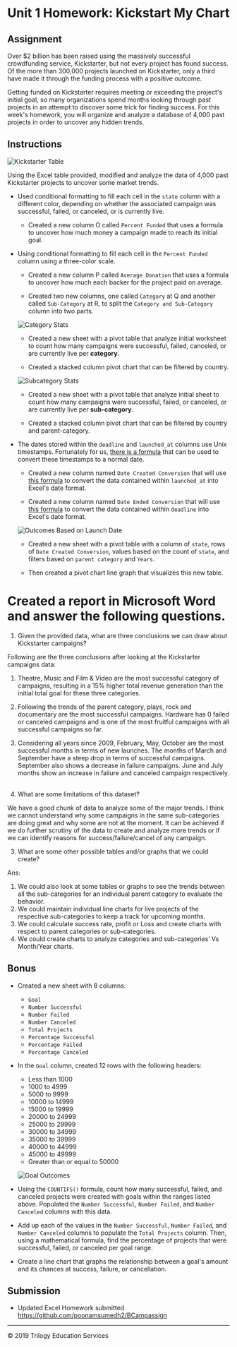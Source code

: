 # Unit 1 Homework: Kickstart My Chart

## Assignment

Over $2 billion has been raised using the massively successful crowdfunding service, Kickstarter, but not every project has found success. Of the more than 300,000 projects launched on Kickstarter, only a third have made it through the funding process with a positive outcome.

Getting funded on Kickstarter requires meeting or exceeding the project's initial goal, so many organizations spend months looking through past projects in an attempt to discover some trick for finding success. For this week's homework, you will organize and analyze a database of 4,000 past projects in order to uncover any hidden trends.

## Instructions

![Kickstarter Table](Images/FullTable.PNG)

Using the Excel table provided, modified and analyze the data of 4,000 past Kickstarter projects to uncover some market trends.

* Used conditional formatting to fill each cell in the `state` column with a different color, depending on whether the associated campaign was successful, failed, or canceled, or is currently live.

  * Created a new column O called `Percent Funded` that uses a formula to uncover how much money a campaign made to reach its initial goal.

* Using conditional formatting to fill each cell in the `Percent Funded` column using a three-color scale. 
  * Created a new column P called `Average Donation` that uses a formula to uncover how much each backer for the project paid on average.


  * Created two new columns, one called `Category` at Q and another called `Sub-Category` at R, to split the `Category and Sub-Category` column into two parts.

  ![Category Stats](Images/CategoryStats.PNG)

  * Created a new sheet with a pivot table that analyze initial worksheet to count how many campaigns were successful, failed, canceled, or are currently live per **category**.

  * Created a stacked column pivot chart that can be filtered by country.

  ![Subcategory Stats](Images/SubcategoryStats.PNG)

  * Created a new sheet with a pivot table that analyze initial sheet to count how many campaigns were successful, failed, or canceled, or are currently live per **sub-category**.

  * Created a stacked column pivot chart that can be filtered by country and parent-category.

* The dates stored within the `deadline` and `launched_at` columns use Unix timestamps. Fortunately for us, [there is a formula](http://spreadsheetpage.com/index.php/tip/converting_unix_timestamps/) that can be used to convert these timestamps to a normal date.

  * Created a new column named `Date Created Conversion` that will use [this formula](http://spreadsheetpage.com/index.php/tip/converting_unix_timestamps/) to convert the data contained within `launched_at` into Excel's date format.

  * Created a new column named `Date Ended Conversion` that will use [this formula](http://spreadsheetpage.com/index.php/tip/converting_unix_timestamps/) to convert the data contained within `deadline` into Excel's date format.

  ![Outcomes Based on Launch Date](Images/LaunchDateOutcomes.PNG)

  * Created a new sheet with a pivot table with a column of `state`, rows of `Date Created Conversion`, values based on the count of `state`, and filters based on `parent category` and `Years`.

  * Then created a pivot chart line graph that visualizes this new table.

# Created a report in Microsoft Word and answer the following questions.

1. Given the provided data, what are three conclusions we can draw about Kickstarter campaigns?

Following are the three conclusions after looking at the Kickstarter campaigns data:

1.	Theatre, Music and Film & Video are the most successful category of campaigns, resulting in a 15% higher total revenue generation than the initial total goal for these three categories.

2.	Following the trends of the parent category, plays, rock and documentary are the most successful campaigns. Hardware has 0 failed or canceled campaigns and is one of the most fruitful campaigns with all successful campaigns so far. 

3.	Considering all years since 2009, February, May, October are the most successful months in terms of new launches. The months of March and September have a steep drop in terms of successful campaigns. September also shows a decrease in failure campaigns.  June and July months show an increase in failure and canceled campaign respectively.
 

2. What are some limitations of this dataset?

We have a good chunk of data to analyze some of the major trends. I think we cannot understand why some campaigns in the same sub-categories are doing great and why some are not at the moment. It can be achieved if we do further scrutiny of the data to create and analyze more trends or if we can identify reasons for success/failure/cancel of any campaign.

3. What are some other possible tables and/or graphs that we could create?

Ans:
1.	We could also look at some tables or graphs to see the trends between all the sub-categories for an individual parent category to evaluate the behavior.
2.	We could maintain individual line charts for live projects of the respective sub-categories to keep a track for upcoming months.
3.	We could calculate success rate, profit or Loss and create charts with respect to parent categories or sub-categories.
4.	We could create charts to analyze categories and sub-categories’ Vs Month/Year charts.


## Bonus

* Created a new sheet with 8 columns:

  * `Goal`
  * `Number Successful`
  * `Number Failed`
  * `Number Canceled`
  * `Total Projects`
  * `Percentage Successful`
  * `Percentage Failed`
  * `Percentage Canceled`

* In the `Goal` column, created 12 rows with the following headers:

  * Less than 1000
  * 1000 to 4999
  * 5000 to 9999
  * 10000 to 14999
  * 15000 to 19999
  * 20000 to 24999
  * 25000 to 29999
  * 30000 to 34999
  * 35000 to 39999
  * 40000 to 44999
  * 45000 to 49999
  * Greater than or equal to 50000

  ![Goal Outcomes](Images/GoalOutcomes.PNG)

* Using the `COUNTIFS()` formula, count how many successful, failed, and canceled projects were created with goals within the ranges listed above. Populated the `Number Successful`, `Number Failed`, and `Number Canceled` columns with this data.

* Add up each of the values in the `Number Successful`, `Number Failed`, and `Number Canceled` columns to populate the `Total Projects` column. Then, using a mathematical formula, find the percentage of projects that were successful, failed, or canceled per goal range.

* Create a line chart that graphs the relationship between a goal's amount and its chances at success, failure, or cancellation.

## Submission

* Updated Excel Homework submitted https://github.com/poonamsumedh2/BCampassign

- - -

© 2019 Trilogy Education Services
